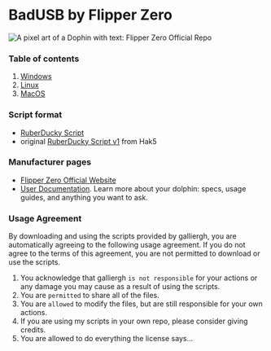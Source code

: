 # BadUSB by Flipper Zero
<picture>
    <source media="(prefers-color-scheme: dark)" srcset="github/assets/iBInjwYu_43TWVOwt4jMN_lightmode.png">
    <source media="(prefers-color-scheme: light)" srcset="github/assets/iBInjwYu_43TWVOwt4jMN_lightmode.png">
    <img
        alt="A pixel art of a Dophin with text: Flipper Zero Official Repo"
        src=".github/assets/light_theme_banner.png">
</picture>

### Table of contents
1. [Windows](https://github.com/galliergh/BadUSB/tree/main/windows)
2. [Linux](https://github.com/galliergh/BadUSB/tree/main/linux)
3. [MacOS](https://github.com/galliergh/BadUSB/tree/main/macOS)

### Script format
- [RuberDucky Script](https://github.com/galliergh/BadUSB/blob/main/BadUsbScriptFormat.md)
- original [RuberDucky Script v1](https://github.com/galliergh/BadUSB/blob/main/Duckyscript_v1.md) from Hak5

### Manufacturer pages
- [Flipper Zero Official Website](https://flipperzero.one)
- [User Documentation](https://docs.flipperzero.one). Learn more about your dolphin: specs, usage guides, and anything you want to ask.

### Usage Agreement
By downloading and using the scripts provided by galliergh, you are automatically agreeing to the following usage agreement. If you do not agree to the terms of this agreement, you are not permitted to download or use the scripts.
1. You acknowledge that galliergh ```is not responsible``` for your actions or any damage you may cause as a result of using the scripts.
2. You are ```permitted``` to share all of the files.
3. You are ```allowed``` to modify the files, but are still responsible for your own actions.
4. If you are using my scripts in your own repo, please consider giving credits.
5. You are allowed to do everything the license says...
